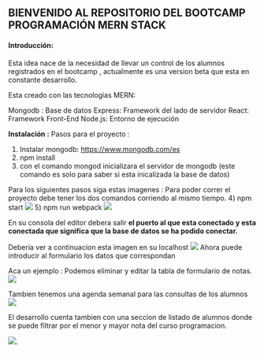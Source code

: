 ## BIENVENIDO AL REPOSITORIO DEL BOOTCAMP PROGRAMACIÓN MERN STACK

#### Introducción:

Esta idea nace de la necesidad de llevar un control de los alumnos registrados en el bootcamp , actualmente es una version beta que esta en constante desarrollo.

Esta creado con las tecnologias MERN: 

Mongodb : Base de datos
Express:  Framework del lado de servidor 
React: Framework Front-End
Node.js: Entorno de ejecución

**Instalación :**
Pasos para el proyecto : 
1) Instalar mongodb: https://www.mongodb.com/es
2) npm install
3) con el comando mongod inicializara el servidor de mongodb (este comando es solo para saber si esta inicalizada la base de datos)

Para los siguientes pasos siga estas imagenes :
Para poder correr el proyecto debe tener los dos comandos corriendo al mismo tiempo.
4) npm start 
![](https://i.imgur.com/O0CaHe0.png)
5) npm run webpack 
![](https://i.imgur.com/w7qREZP.png)

En su consola del editor debera salir **el puerto al que esta conectado y esta conectada que significa que la base de datos se ha podido conectar.**

Deberia ver a continuacion esta imagen en su localhost
![](https://i.imgur.com/sIZjoP9.png)
Ahora puede introducir al formulario los datos que correspondan



Aca un ejemplo :
Podemos eliminar y editar la tabla de formulario de notas.
![](https://i.imgur.com/AqJhLSh.png)

Tambien tenemos una agenda semanal para las consultas de los alumnos
![](https://i.imgur.com/jGcmTq0.png)

El desarrollo cuenta tambien con una seccion de listado de alumnos donde se puede filtrar por el menor y mayor nota del curso programacion.

![](https://i.imgur.com/1grA1kv.png).